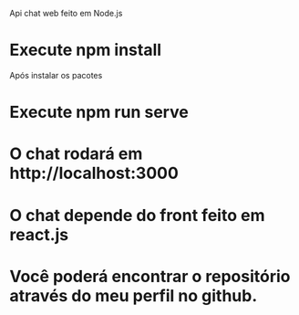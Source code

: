Api chat web feito em Node.js

# Execute npm install

Após instalar os pacotes

# Execute npm run serve

# O chat rodará em http://localhost:3000

# O chat depende do front feito em react.js
# Você poderá encontrar o repositório através do meu perfil no github.
